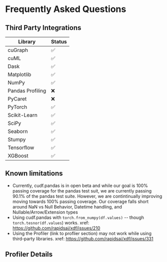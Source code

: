 # Frequently Asked Questions


## Third Party Integrations

| Library          | Status |
|------------------|--------|
| cuGraph          | ✅      |
| cuML             | ✅      |
| Dask             | ✅      |
| Matplotlib       | ✅      |
| NumPy            | ✅      |
| Pandas Profiling | ❌      |
| PyCaret          | ❌      |
| PyTorch          | ✅      |
| Scikit-Learn     | ✅      |
| SciPy            | ✅      |
| Seaborn          | ✅      |
| Stumpy           | ✅      |
| Tensorflow       | ✅      |
| XGBoost          | ✅      |



## Known limitations
- Currently, cudf.pandas is in open beta and while our goal is 100% passing coverage for the pandas test suit, we are currently passing 90.1% of the pandas test suite.  However, we are contintinually improving moving towards 100% passing coverage.  Our coverage falls short around NaN vs Null Behavior, Datetime handling, and Nullable/Arrow/Extension types
- Using cudf.pandas with ``torch.from_numpy(df.values)`` -- though ``torch.tesnor(df.values``) works. xref: https://github.com/rapidsai/xdf/issues/210
- Using the Profiler (link to proflier section)  may not work while using third-party
  libraries. xref: https://github.com/rapidsai/xdf/issues/331


## Profiler Details
